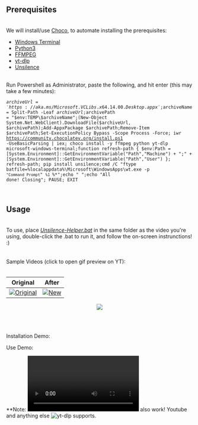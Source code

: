 
## Prerequisites


<br>We will install/use [Choco](https://chocolatey.org/install#individual), to automate installing the prerequisites:
- [Windows Terminal](https://github.com/microsoft/terminal/releases/latest)
- [Python3](https://www.python.org/downloads/)
- [FFMPEG](https://ffmpeg.org/download.html)
- [yt-dlp](https://github.com/yt-dlp/yt-dlp)
- [Unsilence](https://github.com/lagmoellertim/unsilence)

<br>Run Powershell as Administrator, paste the following, and hit enter (this may take a few minutes):
<br><pre><code>$archiveUrl = 'https://aka.ms/Microsoft.VCLibs.x64.14.00.Desktop.appx';$archiveName = Split-Path -Leaf $archiveUrl;$archivePath = "$env:TEMP\$archiveName";(New-Object System.Net.WebClient).DownloadFile($archiveUrl, $archivePath);Add-AppxPackage $archivePath;Remove-Item $archivePath;Set-ExecutionPolicy Bypass -Scope Process -Force; iwr https://community.chocolatey.org/install.ps1 -UseBasicParsing | iex; choco install -y ffmpeg python yt-dlp microsoft-windows-terminal;function refresh-path { $env:Path = [System.Environment]::GetEnvironmentVariable("Path","Machine") + ";" + [System.Environment]::GetEnvironmentVariable("Path","User") }; refresh-path; pip install unsilence;cmd /C "ftype batfile=%localappdata%\Microsoft\WindowsApps\wt.exe -p `"Command Prompt`" `%1 `%*";echo " ";echo "All done! Closing"; PAUSE; EXIT
</code></pre><br>

## Usage
<br>To use, place <a href="https://github.com/edeloya/unsilence-helper/releases/latest/download/Unsilence-Helper.bat"><i>Unsilence-Helper.bat</i></a> in the same folder as the video you're using, double-click the .bat to run it, and follow the on-screen instrunctions! :)
<br>
<br>
<br>
Sample Videos (click to open gif preview on YT):
<br>
<br>

|Original|After|
|---|---|
|[![Original][Original_gif]][Original_vid]|[![New][new_gif]][new_vid]|

<p align="center">
  <p align="center">
  <img src="https://user-images.githubusercontent.com/54195989/117718727-129c8d00-b1a2-11eb-9a76-384d8b020f21.png">
</p>

[Original_gif]: https://user-images.githubusercontent.com/54195989/117728468-213d7100-b1af-11eb-83c4-bd0c10e72843.gif
[Original_vid]: https://youtu.be/Qv6s877vG1s

[new_gif]: https://user-images.githubusercontent.com/54195989/117728500-2a2e4280-b1af-11eb-868c-4a01935e73f7.gif
[new_vid]: https://youtu.be/_zW2hLidZM4

<br>
<br>

Installation Demo:


Use Demo:




**Note: ![Links](https://user-images.githubusercontent.com/54195989/117737888-6ae28780-b1c0-11eb-8db8-95c0e22e7c03.mp4) also work! Youtube and anything else ![yt-dlp](https://github.com/yt-dlp/yt-dlp) supports.
